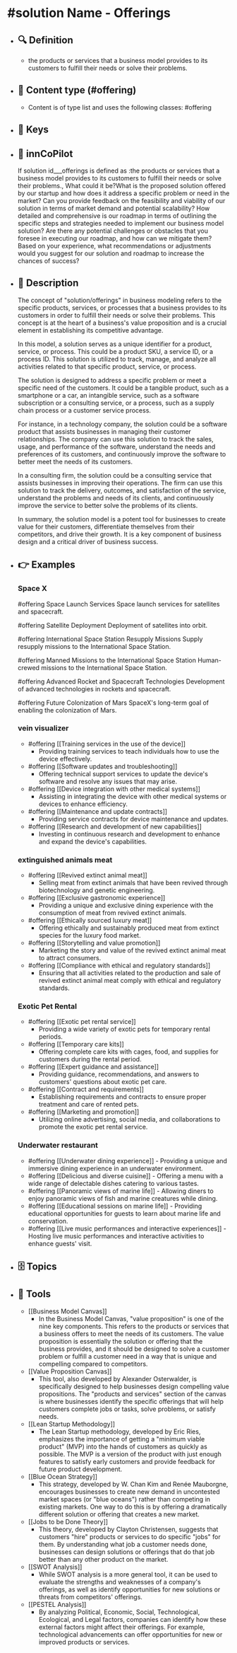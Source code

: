 # #solution Name - Offerings
- ## 🔍 Definition
  - the products or services that a business model provides to its customers to fulfill their needs or solve their problems.
- ## 📰 Content type (#offering)
  - Content is of type list and uses the following classes: #offering

- ## 🔑 Keys
  
- ## 🤖 innCoPilot
  If solution id___offerings is defined as :the products or services that a business model provides to its customers to fulfill their needs or solve their problems., What could it be?What is the proposed solution offered by our startup and how does it address a specific problem or need in the market?
  Can you provide feedback on the feasibility and viability of our solution in terms of market demand and potential scalability?
  How detailed and comprehensive is our roadmap in terms of outlining the specific steps and strategies needed to implement our business model solution?
  Are there any potential challenges or obstacles that you foresee in executing our roadmap, and how can we mitigate them?
  Based on your experience, what recommendations or adjustments would you suggest for our solution and roadmap to increase the chances of success?
- ## 📖 Description
  The concept of "solution/offerings" in business modeling refers to the specific products, services, or processes that a business provides to its customers in order to fulfill their needs or solve their problems. This concept is at the heart of a business's value proposition and is a crucial element in establishing its competitive advantage.
  
  In this model, a solution serves as a unique identifier for a product, service, or process. This could be a product SKU, a service ID, or a process ID. This solution is utilized to track, manage, and analyze all activities related to that specific product, service, or process.
  
  The solution is designed to address a specific problem or meet a specific need of the customers. It could be a tangible product, such as a smartphone or a car, an intangible service, such as a software subscription or a consulting service, or a process, such as a supply chain process or a customer service process.
  
  For instance, in a technology company, the solution could be a software product that assists businesses in managing their customer relationships. The company can use this solution to track the sales, usage, and performance of the software, understand the needs and preferences of its customers, and continuously improve the software to better meet the needs of its customers.
  
  In a consulting firm, the solution could be a consulting service that assists businesses in improving their operations. The firm can use this solution to track the delivery, outcomes, and satisfaction of the service, understand the problems and needs of its clients, and continuously improve the service to better solve the problems of its clients.
  
  In summary, the solution model is a potent tool for businesses to create value for their customers, differentiate themselves from their competitors, and drive their growth. It is a key component of business design and a critical driver of business success.
- ## 👉 Examples
  ### Space X
  #offering Space Launch Services
  Space launch services for satellites and spacecraft.
  
  #offering Satellite Deployment
  Deployment of satellites into orbit.
  
  #offering International Space Station Resupply Missions
  Supply resupply missions to the International Space Station.
  
  #offering Manned Missions to the International Space Station
  Human-crewed missions to the International Space Station.
  
  #offering Advanced Rocket and Spacecraft Technologies
  Development of advanced technologies in rockets and spacecraft.
  
  #offering Future Colonization of Mars
  SpaceX's long-term goal of enabling the colonization of Mars.
  ### vein visualizer
  - #offering [[Training services in the use of the device]]
  	- Providing training services to teach individuals how to use the device effectively.
  - #offering [[Software updates and troubleshooting]]
  	- Offering technical support services to update the device's software and resolve any issues that may arise.
  - #offering [[Device integration with other medical systems]]
  	- Assisting in integrating the device with other medical systems or devices to enhance efficiency.
  - #offering [[Maintenance and update contracts]]
  	- Providing service contracts for device maintenance and updates.
  - #offering [[Research and development of new capabilities]]
  	- Investing in continuous research and development to enhance and expand the device's capabilities.
  ### extinguished animals meat
  - #offering [[Revived extinct animal meat]]
  	- Selling meat from extinct animals that have been revived through biotechnology and genetic engineering. 
  - #offering [[Exclusive gastronomic experience]]
  	- Providing a unique and exclusive dining experience with the consumption of meat from revived extinct animals. 
  - #offering [[Ethically sourced luxury meat]]
  	- Offering ethically and sustainably produced meat from extinct species for the luxury food market. 
  - #offering [[Storytelling and value promotion]]
  	- Marketing the story and value of the revived extinct animal meat to attract consumers. 
  - #offering [[Compliance with ethical and regulatory standards]]
  	- Ensuring that all activities related to the production and sale of revived extinct animal meat comply with ethical and regulatory standards.
  ### Exotic Pet Rental
  - #offering [[Exotic pet rental service]]
  	- Providing a wide variety of exotic pets for temporary rental periods.
  - #offering [[Temporary care kits]]
  	- Offering complete care kits with cages, food, and supplies for customers during the rental period.
  - #offering [[Expert guidance and assistance]]
  	- Providing guidance, recommendations, and answers to customers' questions about exotic pet care.
  - #offering [[Contract and requirements]]
  	- Establishing requirements and contracts to ensure proper treatment and care of rented pets.
  - #offering [[Marketing and promotion]]
  	- Utilizing online advertising, social media, and collaborations to promote the exotic pet rental service.
  ### Underwater restaurant
  - #offering [[Underwater dining experience]]
          - Providing a unique and immersive dining experience in an underwater environment.
  - #offering [[Delicious and diverse cuisine]]
          - Offering a menu with a wide range of delectable dishes catering to various tastes.
  - #offering [[Panoramic views of marine life]]
          - Allowing diners to enjoy panoramic views of fish and marine creatures while dining.
  - #offering [[Educational sessions on marine life]]
          - Providing educational opportunities for guests to learn about marine life and conservation.
  - #offering [[Live music performances and interactive experiences]]
          - Hosting live music performances and interactive activities to enhance guests' visit.
- ## 🗄️ Topics
  
- ## 🧰 Tools
  - [[Business Model Canvas]]
    - In the Business Model Canvas, "value proposition" is one of the nine key components. This refers to the products or services that a business offers to meet the needs of its customers. The value proposition is essentially the solution or offering that the business provides, and it should be designed to solve a customer problem or fulfill a customer need in a way that is unique and compelling compared to competitors.
  - [[Value Proposition Canvas]]
    - This tool, also developed by Alexander Osterwalder, is specifically designed to help businesses design compelling value propositions. The "products and services" section of the canvas is where businesses identify the specific offerings that will help customers complete jobs or tasks, solve problems, or satisfy needs.
  - [[Lean Startup Methodology]]
    - The Lean Startup methodology, developed by Eric Ries, emphasizes the importance of getting a "minimum viable product" (MVP) into the hands of customers as quickly as possible. The MVP is a version of the product with just enough features to satisfy early customers and provide feedback for future product development.
  - [[Blue Ocean Strategy]]
    - This strategy, developed by W. Chan Kim and Renée Mauborgne, encourages businesses to create new demand in uncontested market spaces (or "blue oceans") rather than competing in existing markets. One way to do this is by offering a dramatically different solution or offering that creates a new market.
  - [[Jobs to be Done Theory]]
    - This theory, developed by Clayton Christensen, suggests that customers "hire" products or services to do specific "jobs" for them. By understanding what job a customer needs done, businesses can design solutions or offerings that do that job better than any other product on the market.
  - [[SWOT Analysis]]
    - While SWOT analysis is a more general tool, it can be used to evaluate the strengths and weaknesses of a company's offerings, as well as identify opportunities for new solutions or threats from competitors' offerings.
  - [[PESTEL Analysis]]
    - By analyzing Political, Economic, Social, Technological, Ecological, and Legal factors, companies can identify how these external factors might affect their offerings. For example, technological advancements can offer opportunities for new or improved products or services.
